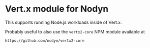 # Vert.x module for Nodyn

This supports running Node.js workloads inside of Vert.x.

Probably useful to also use the `vertx2-core` NPM module
available at 

    https://github.com/nodyn/vertx2-core
